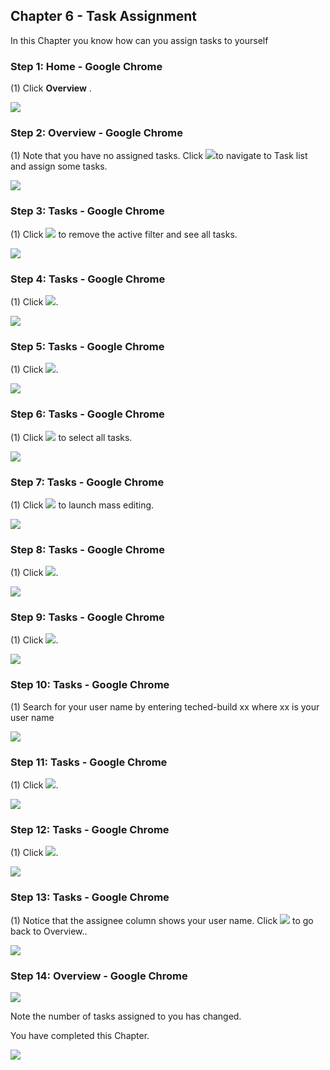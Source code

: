 ﻿## Chapter 6 \- Task Assignment 

In this Chapter you know how can you assign tasks to yourself



### Step 1: Home - Google Chrome



\(1\) Click  **Overview** .

![](Markdown_files/img_0.png)



### Step 2: Overview - Google Chrome



\(1\) Note that you have no assigned tasks. Click ![](Markdown_files/fieldicon_153.png)to navigate to Task list and assign some tasks.

![](Markdown_files/img_000.png)



### Step 3: Tasks - Google Chrome



\(1\) Click  ![](Markdown_files/fieldicon.png) to remove the active filter and see all tasks.

![](Markdown_files/img_001.png)



### Step 4: Tasks - Google Chrome



\(1\) Click  ![](Markdown_files/fieldicon00.png).

![](Markdown_files/img_002.png)



### Step 5: Tasks - Google Chrome



\(1\) Click  ![](Markdown_files/fieldicon_168.png).

![](Markdown_files/img_003.png)



### Step 6: Tasks - Google Chrome



\(1\) Click  ![](Markdown_files/fieldicon_174.png) to select all tasks.

![](Markdown_files/img_004.png)



### Step 7: Tasks - Google Chrome



\(1\) Click  ![](Markdown_files/fieldicon01.png) to launch mass editing.

![](Markdown_files/img_005.png)



### Step 8: Tasks - Google Chrome



\(1\) Click  ![](Markdown_files/fieldicon02.png).

![](Markdown_files/img_006.png)



### Step 9: Tasks - Google Chrome



\(1\) Click  ![](Markdown_files/fieldicon03.png).

![](Markdown_files/img_007.png)



### Step 10: Tasks - Google Chrome



\(1\) Search for your user name by entering teched\-build xx where xx is your user name

![](Markdown_files/img_008.png)



### Step 11: Tasks - Google Chrome



\(1\) Click  ![](Markdown_files/fieldicon04.png).

![](Markdown_files/img_009.png)



### Step 12: Tasks - Google Chrome



\(1\) Click  ![](Markdown_files/fieldicon05.png).

![](Markdown_files/img_010.png)



### Step 13: Tasks - Google Chrome



\(1\) Notice that the assignee column shows your user name. Click  ![](Markdown_files/fieldicon06.png) to go back to Overview\.\.

![](Markdown_files/img_011.png)



### Step 14: Overview - Google Chrome



![](Markdown_files/info_word.png)

Note the number of tasks assigned to you has changed.

 

You have completed this Chapter.



 

![](Markdown_files/img_012.png)



